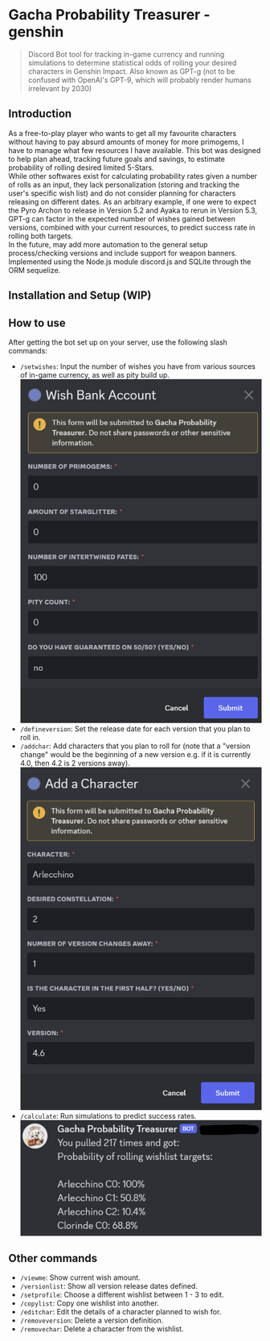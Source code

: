 # Gacha Probability Treasurer - genshin

> Discord Bot tool for tracking in-game currency and running simulations to determine statistical odds
of rolling your desired characters in Genshin Impact. Also known as GPT-g (not to be confused with OpenAI's GPT-9, which will probably render humans irrelevant by 2030)



## Introduction

As a free-to-play player who wants to get all my favourite characters without having to pay absurd amounts of money for more primogems, I have to manage what few resources I have available. This bot was designed to help plan ahead, tracking future goals and savings, to estimate probability of rolling desired limited 5-Stars. <br>
While other softwares exist for calculating probability rates given a number of rolls as an input, they lack personalization (storing and tracking the user's specific wish list) and do not consider planning for characters releasing on different dates. As an arbitrary example, if one were to expect the Pyro Archon to release in Version 5.2 and Ayaka to rerun in Version 5.3, GPT-g can factor in the expected number of wishes gained between versions, combined with your current resources, to predict success rate in rolling both targets. <br>
In the future, may add more automation to the general setup process/checking versions and include support for weapon banners. <br>
Implemented using the Node.js module discord.js and SQLite through the ORM sequelize.

## Installation and Setup (WIP)

## How to use
After getting the bot set up on your server, use the following slash commands:
- `/setwishes`: Input the number of wishes you have from various sources of in-game currency, as well as pity build up. <br>
![Entering number of wishes](/images/setwishes.png)
- `/defineversion`: Set the release date for each version that you plan to roll in.
- `/addchar`: Add characters that you plan to roll for (note that a "version change" would be the beginning of a new version e.g. if it is currently 4.0, then 4.2 is 2 versions away). <br>
![Entering a new character](/images/addchar.png)
- `/calculate`: Run simulations to predict success rates. <br>
![Probabilities](/images/calculate.png)

## Other commands
- `/viewme`: Show current wish amount.
- `/versionlist`: Show all version release dates defined.
- `/setprofile`: Choose a different wishlist between 1 - 3 to edit.
- `/copylist`: Copy one wishlist into another.
- `/editchar`: Edit the details of a character planned to wish for.
- `/removeversion`: Delete a version definition.
- `/removechar`: Delete a character from the wishlist.

